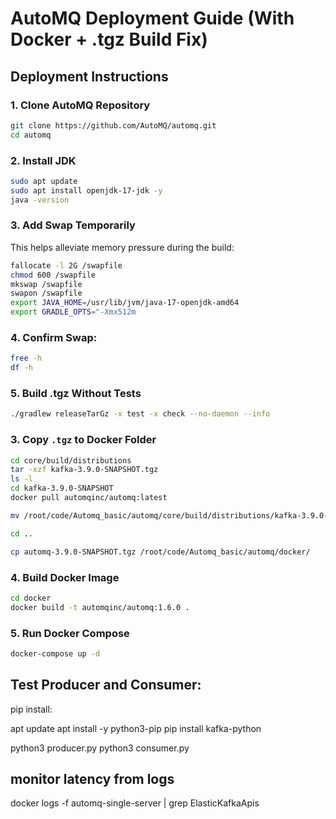 # AutoMQ Deployment Guide (With Docker + .tgz Build Fix)

## Deployment Instructions

### 1. Clone AutoMQ Repository

```bash
git clone https://github.com/AutoMQ/automq.git
cd automq
```
### 2. Install JDK

```bash
sudo apt update
sudo apt install openjdk-17-jdk -y
java -version
```

### 3. Add Swap Temporarily

This helps alleviate memory pressure during the build:

```bash
fallocate -l 2G /swapfile
chmod 600 /swapfile
mkswap /swapfile
swapon /swapfile
export JAVA_HOME=/usr/lib/jvm/java-17-openjdk-amd64
export GRADLE_OPTS="-Xmx512m 
```

### 4. Confirm Swap:

```bash
free -h
df -h
```

### 5. Build .tgz Without Tests

```bash
./gradlew releaseTarGz -x test -x check --no-daemon --info

```


### 3. Copy `.tgz` to Docker Folder

```bash
cd core/build/distributions
tar -xzf kafka-3.9.0-SNAPSHOT.tgz
ls -l
cd kafka-3.9.0-SNAPSHOT
docker pull automqinc/automq:latest

mv /root/code/Automq_basic/automq/core/build/distributions/kafka-3.9.0-SNAPSHOT.tgz /root/code/Automq_basic/automq/core/build/distributions/automq-3.9.0-SNAPSHOT.tgz

cd ..

cp automq-3.9.0-SNAPSHOT.tgz /root/code/Automq_basic/automq/docker/

```

### 4. Build Docker Image

```bash
cd docker
docker build -t automqinc/automq:1.6.0 .

```

### 5. Run Docker Compose

```bash
docker-compose up -d
```

## Test Producer and Consumer:

pip install:

apt update
apt install -y python3-pip
pip install kafka-python

python3 producer.py
python3 consumer.py

## monitor latency from logs
docker logs -f automq-single-server | grep ElasticKafkaApis


